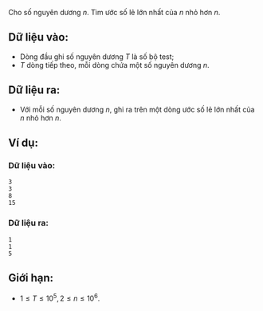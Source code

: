 Cho số nguyên dương $n$. Tìm ước số lẻ lớn nhất của $n$ nhỏ hơn $n$.

## Dữ liệu vào:
- Dòng đầu ghi số nguyên dương $T$ là số bộ test;
- $T$ dòng tiếp theo, mỗi dòng chứa một số nguyên dương $n$.

## Dữ liệu ra:
- Với mỗi số nguyên dương $n$, ghi ra trên một dòng ước số lẻ lớn nhất của $n$ nhỏ hơn $n$.

## Ví dụ:
### Dữ liệu vào:
```
3
3
8
15
```

### Dữ liệu ra:
```
1
1
5
```

## Giới hạn:
- $1 ≤ T ≤ 10^5, 2 ≤ n ≤ 10^6$.